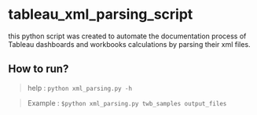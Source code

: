 # tableau_xml_parsing_script
this python script was created to automate the documentation process of Tableau dashboards and workbooks calculations by parsing their xml files.

## How to run?

> help : `python xml_parsing.py -h`

> Example : `$python xml_parsing.py twb_samples output_files`
